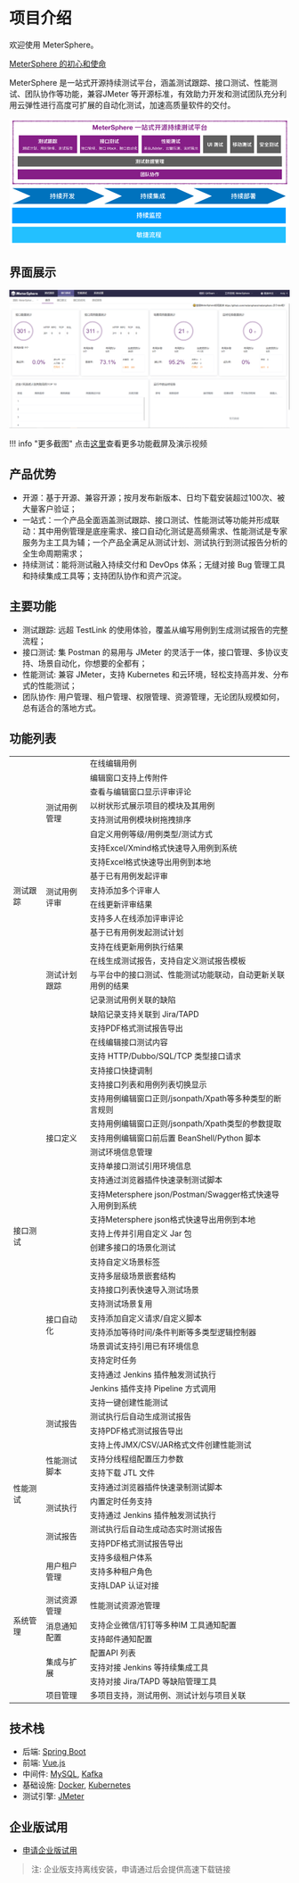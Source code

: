 # 项目介绍

欢迎使用 MeterSphere。

[MeterSphere 的初心和使命](https://mp.weixin.qq.com/s/DpCt3BNgBTlV3sJ5qtPmZw)

MeterSphere 是一站式开源持续测试平台，涵盖测试跟踪、接口测试、性能测试、团队协作等功能，兼容JMeter 等开源标准，有效助力开发和测试团队充分利用云弹性进行高度可扩展的自动化测试，加速高质量软件的交付。

![!产品定位](./img/产品定位.png)

## 界面展示

![!界面展示](./img/ui.png)

!!! info "更多截图"
    点击[这里](https://metersphere.io/features.html)查看更多功能截屏及演示视频

## 产品优势
  
-   开源：基于开源、兼容开源；按月发布新版本、日均下载安装超过100次、被大量客户验证；
-   一站式：一个产品全面涵盖测试跟踪、接口测试、性能测试等功能并形成联动：其中用例管理是底座需求、接口自动化测试是高频需求、性能测试是专家服务为主工具为辅；一个产品全满足从测试计划、测试执行到测试报告分析的全生命周期需求；
-   持续测试：能将测试融入持续交付和 DevOps 体系；无缝对接 Bug 管理工具和持续集成工具等；支持团队协作和资产沉淀。

## 主要功能

<!-- 添加截图 -->
-   测试跟踪: 远超 TestLink 的使用体验，覆盖从编写用例到生成测试报告的完整流程；
-   接口测试: 集 Postman 的易用与 JMeter 的灵活于一体，接口管理、多协议支持、场景自动化，你想要的全都有；
-   性能测试: 兼容 JMeter，支持 Kubernetes 和云环境，轻松支持高并发、分布式的性能测试；
-   团队协作: 用户管理、租户管理、权限管理、资源管理，无论团队规模如何，总有适合的落地方式。

## 功能列表

  <table>

   <tr >
    <td rowspan="19">测试跟踪</td>
    <td rowspan="8">测试用例管理</td>
    <td>在线编辑用例</td>
   </tr>
   <tr >
    <td>编辑窗口支持上传附件</td>
   </tr>
   <tr >
    <td>查看与编辑窗口显示评审评论</td>
   </tr>
   <tr >
    <td>以树状形式展示项目的模块及其用例</td>
   </tr>
   <tr >
    <td>支持测试用例模块树拖拽排序</td>
   </tr>
   <tr >
    <td>自定义用例等级/用例类型/测试方式</td>
   </tr>
   <tr >
    <td>支持Excel/Xmind格式快速导入用例到系统</td>
   </tr>
   <tr >
    <td>支持Excel格式快速导出用例到本地</td>
   </tr>
   <tr >
    <td rowspan="4">测试用例评审</td>
    <td>基于已有用例发起评审</td>
   </tr>
   <tr >
    <td>支持添加多个评审人</td>
   </tr>
   <tr >
    <td>在线更新评审结果</td>
   </tr>
   <tr >
    <td>支持多人在线添加评审评论</td>
   </tr>
   <tr >
    <td rowspan="7">测试计划跟踪</td>
    <td>基于已有用例发起测试计划</td>
   </tr>
   <tr >
    <td>支持在线更新用例执行结果</td>
   </tr>
   <tr >
    <td>在线生成测试报告，支持自定义测试报告模板</td>
   </tr>
   <tr >
    <td>与平台中的接口测试、性能测试功能联动，自动更新关联用例的结果</td>
   </tr>
   <tr >
    <td>记录测试用例关联的缺陷</td>
   </tr>
   <tr >
    <td>缺陷记录支持关联到 Jira/TAPD</td>
   </tr>
   <tr >
    <td>支持PDF格式测试报告导出</td>
   </tr>
   <tr >
    <td rowspan="27">接口测试</td>
    <td rowspan="13">接口定义</td>
    <td>在线编辑接口测试内容</td>
   </tr>
   <tr >
    <td>支持 HTTP/Dubbo/SQL/TCP 类型接口请求</td>
   </tr>
   <tr >
    <td>支持接口快捷调制</td>
   </tr>
   <tr >
    <td>支持接口列表和用例列表切换显示</td>
   </tr>
   <tr >
    <td>支持用例编辑窗口正则/jsonpath/Xpath等多种类型的断言规则</td>
   </tr>
   <tr >
    <td>支持用例编辑窗口正则/jsonpath/Xpath类型的参数提取</td>
   </tr>
   <tr >
    <td>支持用例编辑窗口前后置 BeanShell/Python 脚本</td>
   </tr>
   <tr >
    <td>测试环境信息管理</td>
   </tr>
   <tr >
    <td>支持单接口测试引用环境信息</td>
   </tr>
   <tr >
    <td>支持通过浏览器插件快速录制测试脚本</td>
   </tr>
   <tr >
    <td>支持Metersphere json/Postman/Swagger格式快速导入用例到系统</td>
   </tr>
   <tr >
    <td>支持Metersphere json格式快速导出用例到本地</td>
   </tr>
   <tr >
    <td>支持上传并引用自定义 Jar 包</td>
   </tr>
   <tr >
    <td rowspan="12">接口自动化</td>
    <td>创建多接口的场景化测试</td>
   </tr>
   <tr >
    <td>支持自定义场景标签</td>
   </tr>
   <tr >
    <td>支持多层级场景嵌套结构</td>
   </tr>
   <tr >
    <td>支持接口列表快速导入测试场景</td>
   </tr>
   <tr >
    <td>支持测试场景复用</td>
   </tr>
   <tr >
    <td>支持添加自定义请求/自定义脚本</td>
   </tr>
   <tr >
    <td>支持添加等待时间/条件判断等多类型逻辑控制器</td>
   </tr>
   <tr >
    <td>场景调试支持引用已有环境信息</td>
   </tr>
   <tr >
    <td>支持定时任务</td>
   </tr>
   <tr >
    <td>支持通过 Jenkins 插件触发测试执行</td>
   </tr>
   <tr >
    <td>Jenkins 插件支持 Pipeline 方式调用</td>
   </tr>
   <tr >
    <td>支持一键创建性能测试</td>
   </tr>
   <tr >
    <td rowspan="2">测试报告</td>
    <td>测试执行后自动生成测试报告</td>
   </tr>
   <tr >
    <td>支持PDF格式测试报告导出</td>
   </tr>
   <tr >
    <td rowspan="8">性能测试</td>
    <td rowspan="4">性能测试脚本</td>
    <td>支持上传JMX/CSV/JAR格式文件创建性能测试</td>
   </tr>
   <tr >
    <td>支持分线程组配置压力参数</td>
   </tr>
   <tr >
    <td>支持下载 JTL 文件</td>
   </tr>
   <tr >
    <td>支持通过浏览器插件快速录制测试脚本</td>
   </tr>
   <tr >
    <td rowspan="2">测试执行</td>
    <td>内置定时任务支持</td>
   </tr>
   <tr >
    <td>支持通过 Jenkins 插件触发测试执行</td>
   </tr>
   <tr >
    <td rowspan="2">测试报告</td>
    <td>测试执行后自动生成动态实时测试报告</td>
   </tr>
   <tr >
    <td>支持PDF格式测试报告导出</td>
   </tr>
   <tr >
    <td rowspan="10">系统管理</td>
    <td rowspan="3">用户租户管理</td>
    <td>支持多级租户体系</td>
   </tr>
   <tr >
    <td>支持多种租户角色</td>
   </tr>
   <tr >
    <td>支持LDAP 认证对接</td>
   </tr>
   <tr >
    <td>测试资源管理</td>
    <td>性能测试资源池管理</td>
   </tr>
   <tr >
    <td rowspan="2">消息通知配置</td>
    <td>支持企业微信/钉钉等多种IM 工具通知配置</td>
   </tr>
   <tr >
    <td>支持邮件通知配置</td>
   </tr>
   <tr >
    <td rowspan="3">集成与扩展</td>
    <td>配置API 列表</td>
   </tr>
   <tr >
    <td>支持对接 Jenkins 等持续集成工具</td>
   </tr>
   <tr >
    <td>支持对接 Jira/TAPD 等缺陷管理工具</td>
   </tr>
   <tr >
    <td>项目管理</td>
    <td>多项目支持，测试用例、测试计划与项目关联</td>
   </tr>
  </table>

## 技术栈

- 后端: [Spring Boot](https://www.tutorialspoint.com/spring_boot/spring_boot_introduction.htm)
- 前端: [Vue.js](https://vuejs.org/)
- 中间件: [MySQL](https://www.mysql.com/), [Kafka](https://kafka.apache.org/)
- 基础设施: [Docker](https://www.docker.com/), [Kubernetes](https://kubernetes.io/)
- 测试引擎: [JMeter](https://jmeter.apache.org/)

## 企业版试用

- [申请企业版试用](https://jinshuju.net/f/CzzAOe)

> 注: 企业版支持离线安装，申请通过后会提供高速下载链接

